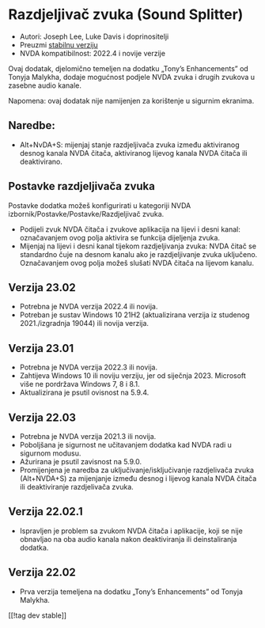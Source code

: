 # Razdjeljivač zvuka (Sound Splitter) #

* Autori: Joseph Lee, Luke Davis i doprinositelji
* Preuzmi [stabilnu verziju][1]
* NVDA kompatibilnost: 2022.4 i novije verzije

Ovaj dodatak, djelomično temeljen na dodatku „Tony’s Enhancements” od Tonyja
Malykha, dodaje mogućnost podjele NVDA zvuka i drugih zvukova u zasebne
audio kanale.

Napomena: ovaj dodatak nije namijenjen za korištenje u sigurnim ekranima.

## Naredbe:

* Alt+NvDA+S: mijenjaj stanje razdjeljivača zvuka između aktiviranog desnog
  kanala NVDA čitača, aktiviranog lijevog kanala NVDA čitača ili
  deaktivirano.

## Postavke razdjeljivača zvuka

Postavke dodatka možeš konfigurirati u kategoriji NVDA
izbornik/Postavke/Postavke/Razdjeljivač zvuka.

* Podijeli zvuk NVDA čitača i zvukove aplikacija na lijevi i desni kanal:
  označavanjem ovog polja aktivira se funkcija dijeljenja zvuka.
* Mijenjaj na lijevi i desni kanal tijekom razdjeljivanja zvuka: NVDA čitač
  se standardno čuje na desnom kanalu ako je razdjeljivanje zvuka
  uključeno. Označavanjem ovog polja možeš slušati NVDA čitača na lijevom
  kanalu.

## Verzija 23.02

* Potrebna je NVDA verzija 2022.4 ili novija.
* Potreban je sustav Windows 10 21H2 (aktualizirana verzija iz studenog
  2021./izgradnja 19044) ili novija verzija.

## Verzija 23.01

* Potrebna je NVDA verzija 2022.3 ili novija.
* Zahtijeva Windows 10 ili noviju verziju, jer od siječnja 2023. Microsoft
  više ne pordržava Windows 7, 8 i 8.1.
* Aktualizirana je psutil ovisnost na 5.9.4.

## Verzija 22.03

* Potrebna je NVDA verzija 2021.3 ili novija.
* Poboljšana je sigurnost ne učitavanjem dodatka kad NVDA radi u sigurnom
  modusu.
* Ažurirana je psutil zavisnost na 5.9.0.
* Promijenjena je naredba za uključivanje/isključivanje razdjelivača zvuka
  (Alt+NVDA+S) za mijenjanje između desnog i lijevog kanala NVDA čitača ili
  deaktiviranje razdjelivača zvuka.

## Verzija 22.02.1

* Ispravljen je problem sa zvukom NVDA čitača i aplikacije, koji se nije
  obnavljao na oba audio kanala nakon deaktiviranja ili deinstaliranja
  dodatka.

## Verzija 22.02

* Prva verzija temeljena na dodatku „Tony’s Enhancements” od Tonyja Malykha.

[[!tag dev stable]]

[1]: https://www.nvaccess.org/addonStore/legacy?file=soundSplitter
